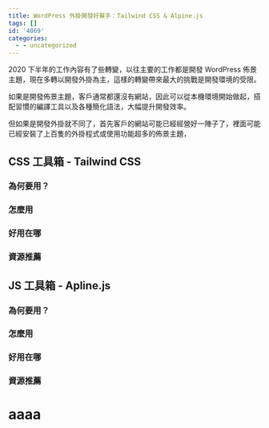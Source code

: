```yaml
---
title: WordPress 外掛開發好幫手：Tailwind CSS & Alpine.js
tags: []
id: '4069'
categories:
  - - uncategorized
---
```


2020 下半年的工作內容有了些轉變，以往主要的工作都是開發 WordPress 佈景主題，現在多轉以開發外掛為主，這樣的轉變帶來最大的挑戰是開發環境的受限。

如果是開發佈景主題，客戶通常都還沒有網站，因此可以從本機環境開始做起，搭配習慣的編譯工具以及各種簡化語法，大幅提升開發效率。

但如果是開發外掛就不同了，首先客戶的網站可能已經經營好一陣子了，裡面可能已經安裝了上百隻的外掛程式或使用功能超多的佈景主題，

## CSS 工具箱 - Tailwind CSS

### 為何要用？

### 怎麼用

### 好用在哪

### 資源推薦

## JS 工具箱 - Apline.js

### 為何要用？

### 怎麼用

### 好用在哪

### 資源推薦

<h1>aaaa</h1>